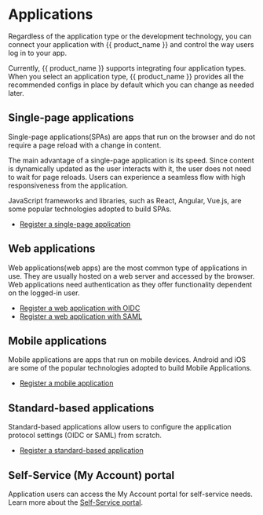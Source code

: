 # Applications

Regardless of the application type or the development technology, you can connect your application with {{ product_name }} and control the way users log in to your app.

Currently, {{ product_name }} supports integrating four application types. When you select an application type, {{ product_name }} provides all the recommended configs in place by default which you can change as needed later.

## Single-page applications

Single-page applications(SPAs) are apps that run on the browser and do not require a page reload with a change
in content.

The main advantage of a single-page application is its speed. Since content is dynamically updated as the user interacts with it, the user does not need to wait for page reloads. Users can experience a seamless flow with high responsiveness from the application.

JavaScript frameworks and libraries, such as React, Angular, Vue.js, are some popular technologies adopted to build SPAs.

- [Register a single-page application](../applications/register-single-page-app.md)

## Web applications

Web applications(web apps) are the most common type of applications in use. They are usually hosted on a web server
and accessed by the browser. Web applications need authentication as they offer functionality dependent on the logged-in user.

- [Register a web application with OIDC](../applications/register-oidc-web-app.md)
- [Register a web application  with SAML](../applications/register-saml-web-app.md)

## Mobile applications

Mobile applications are apps that run on mobile devices. Android and iOS are some of the popular technologies adopted to build Mobile Applications.

- [Register a mobile application](../applications/register-mobile-app.md)

## Standard-based applications

Standard-based applications allow users to configure the application protocol settings (OIDC or SAML) from scratch.

- [Register a standard-based application]({{base_path}}/applications/register-standard-based-app.md)

## Self-Service (My Account) portal

Application users can access the My Account portal for self-service needs. Learn more about the [Self-Service portal]({{base_path}}/guides/user-self-service/).